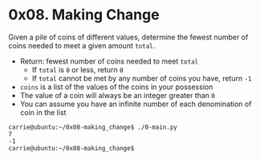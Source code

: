 # 0x08. Making Change
Given a pile of coins of different values, determine the fewest number of coins needed to meet a given amount  `total`.
-   Return: fewest number of coins needed to meet  `total`
    -   If  `total`  is  `0`  or less, return  `0`
    -   If  `total`  cannot be met by any number of coins you have, return  `-1`
-   `coins`  is a list of the values of the coins in your possession
-   The value of a coin will always be an integer greater than  `0`
-   You can assume you have an infinite number of each denomination of coin in the list

```
carrie@ubuntu:~/0x08-making_change$ ./0-main.py
7
-1
carrie@ubuntu:~/0x08-making_change$
```
